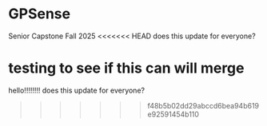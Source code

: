 # GPSense
Senior Capstone Fall 2025
<<<<<<< HEAD
does this update for everyone?




testing to see if this can will merge
=======
hello!!!!!!!!
does this update for everyone?
>>>>>>> f48b5b02dd29abccd6bea94b619e92591454b110
